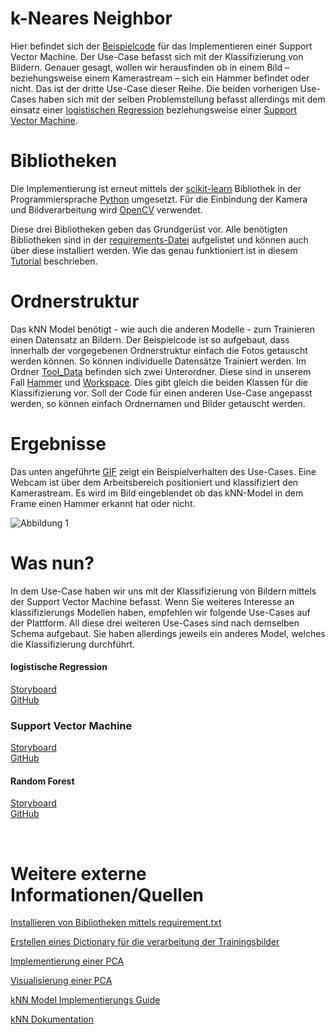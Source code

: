 # k-Neares Neighbor 

Hier befindet sich der [Beispielcode](./miniUsecase15_RandomForest.ipynb) für das Implementieren einer Support Vector Machine. Der Use-Case befasst sich mit der Klassifizierung von Bildern. Genauer gesagt, wollen wir herausfinden ob in einem Bild – beziehungsweise einem Kamerastream – sich ein Hammer befindet oder nicht. Das ist der dritte Use-Case dieser Reihe. Die beiden vorherigen Use-Cases haben sich mit der selben Problemstellung befasst allerdings mit dem einsatz einer [logistischen Regression](https://github.com/TW-Robotics/AIAV/tree/devel_abdank/Logistische_Regression_fuer_Bildklassifizierung) beziehungsweise einer [Support Vector Machine](https://github.com/TW-Robotics/AIAV/tree/devel_abdank/miniUsecase_12_SVM). 

# Bibliotheken
Die Implementierung ist erneut mittels der [scikit-learn](https://scikit-learn.org/stable/modules/generated/sklearn.neighbors.KNeighborsClassifier.html) Bibliothek in der Programmiersprache [Python](https://docs.python.org/3/) umgesetzt. Für die Einbindung der Kamera und Bildverarbeitung wird [OpenCV](https://opencv.org/) verwendet. 

Diese drei Bibliotheken geben das Grundgerüst vor. Alle benötigten Bibliotheken sind in der [requirements-Datei](./requirements.txt) aufgelistet und können auch über diese installiert werden. Wie das genau funktioniert ist in diesem [Tutorial](https://note.nkmk.me/en/python-pip-install-requirements/) beschrieben. 

# Ordnerstruktur
 Das kNN Model benötigt - wie auch die anderen Modelle - zum Trainieren einen Datensatz an Bildern. Der Beispielcode ist so aufgebaut, dass innerhalb der vorgegebenen Ordnerstruktur einfach die Fotos getauscht werden können. So können individuelle Datensätze Trainiert werden. Im Ordner [Tool_Data](./Tool_Data) befinden sich zwei Unterordner. Diese sind in unserem Fall [Hammer](./Tool_Data/Hammer) und [Workspace](./Tool_Data/Workspace). Dies gibt gleich die beiden Klassen für die Klassifizierung vor. Soll der Code für einen anderen Use-Case angepasst werden, so können einfach Ordnernamen und Bilder getauscht werden. 


# Ergebnisse
Das unten angeführte [GIF](./demo/kNN_Test.gif) zeigt ein Beispielverhalten des Use-Cases. Eine Webcam ist über dem Arbeitsbereich positioniert und klassifiziert den Kamerastream. Es wird im Bild eingeblendet ob das kNN-Model in dem Frame einen Hammer erkannt hat oder nicht.

![Abbildung 1](demo/kNN_Test.gif)


# Was nun? 
In dem Use-Case haben wir uns mit der Klassifizierung von Bildern mittels der Support Vector Machine befasst. Wenn Sie weiteres Interesse an klassifizierungs Modellen haben, empfehlen wir folgende Use-Cases auf der Plattform. All diese drei weiteren Use-Cases sind nach demselben Schema aufgebaut. Sie haben allerdings jeweils ein anderes Model, welches die Klassifizierung durchführt.

#### logistische Regression </br>
[Storyboard](http://www.aiav.technikum-wien.at/) </br>
[GitHub](https://github.com/TW-Robotics/AIAV/tree/devel_abdank/Logistische_Regression_fuer_Bildklassifizierung) </br>
### Support Vector Machine </br>
[Storyboard](http://www.aiav.technikum-wien.at/) </br>
[GitHub](https://github.com/TW-Robotics/AIAV/tree/devel_abdank/Support_Vector_Machine_fuer_Bildklassifizierung) </br>
#### Random Forest </br>
[Storyboard](http://www.aiav.technikum-wien.at/) </br>
[GitHub](https://github.com/TW-Robotics/AIAV/tree/devel_abdank/Random_Forest_fuer_Bildklassifizierung)



<br>


# Weitere externe Informationen/Quellen
[Installieren von Bibliotheken mittels requirement.txt](https://note.nkmk.me/en/python-pip-install-requirements/) <br>

[Erstellen eines Dictionary für die verarbeitung der Trainingsbilder](https://kapernikov.com/tutorial-image-classification-with-scikit-learn/)<br>

[Implementierung einer PCA](https://medium.com/@sebastiannorena/pca-principal-components-analysis-applied-to-images-of-faces-d2fc2c083371)<br>

[Visualisierung einer PCA](https://jakevdp.github.io/PythonDataScienceHandbook/05.02-introducing-scikit-learn.html) 
<br>

[kNN Model Implementierungs Guide](https://rpubs.com/Sharon_1684/454441)<br>

[kNN Dokumentation](https://scikit-learn.org/stable/modules/generated/sklearn.neighbors.KNeighborsClassifier.html)